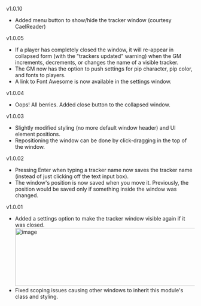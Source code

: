 v1.0.10
- Added menu button to show/hide the tracker window (courtesy CaelReader)

v1.0.05
- If a player has completely closed the window, it will re-appear in collapsed form (with the "trackers updated" warning) when the GM increments, decrements, or changes the name of a visible tracker.
- The GM now has the option to push settings for pip character, pip color, and fonts to players.
- A link to Font Awesome is now available in the settings window.

v1.0.04
- Oops! All berries. Added close button to the collapsed window.
  
v1.0.03
- Slightly modified styling (no more default window header) and UI element positions.
- Repositioning the window can be done by click-dragging in the top of the window.

v1.0.02
- Pressing Enter when typing a tracker name now saves the tracker name (instead of just clicking off the text input box).
- The window's position is now saved when you move it. Previously, the position would be saved only if something inside the window was changed.

v1.0.01
- Added a settings option to make the tracker window visible again if it was closed.
<img width="582" height="155" alt="image" src="https://github.com/user-attachments/assets/2c21a1da-6f04-41d7-bddd-3f1c1a26e59e" /><br>
- Fixed scoping issues causing other windows to inherit this module's class and styling.
